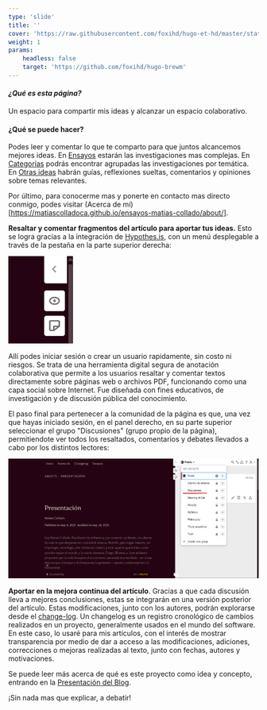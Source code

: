 ```yaml
---
type: 'slide'
title: ''
cover: 'https://raw.githubusercontent.com/foxihd/hugo-et-hd/master/static/svg/flowlines/28.svg'
weight: 1
params:
    headless: false
    target: 'https://github.com/foxihd/hugo-brewm'
---
```


#### ***¿Qué es esta página?***

Un espacio para compartir mis ideas y alcanzar un espacio colaborativo.

#### ¿Qué se puede hacer?

Podes leer y comentar lo que te comparto para que juntos alcancemos mejores ideas. En [Ensayos](https://matiascolladoca.github.io/ensayos-matias-collado/ensayos/) estarán las investigaciones mas complejas. En [Categorías](https://matiascolladoca.github.io/ensayos-matias-collado/categories/) podrás encontrar agrupadas las investigaciones por temática. En [Otras ideas](https://matiascolladoca.github.io/ensayos-matias-collado/ensayos/) habrán guías, reflexiones sueltas, comentarios y opiniones sobre temas relevantes.

Por último, para conocerme mas y ponerte en contacto mas directo conmigo, podes visitar (Acerca de mí)[https://matiascolladoca.github.io/ensayos-matias-collado/about/].

**Resaltar y comentar fragmentos del artículo para aportar tus ideas.** Esto se logra gracias a la integración de [Hypothes.is](https://web.hypothes.is/), con un menú desplegable a través de la pestaña en la parte superior derecha:

![panel-lateral](/images/panel-lateral.png)

Allí podes iniciar sesión o crear un usuario rapidamente, sin costo ni riesgos. Se trata de una herramienta digital segura de anotación colaborativa que permite a los usuarios resaltar y comentar textos directamente sobre páginas web o archivos PDF, funcionando como una capa social sobre Internet. Fue diseñada con fines educativos, de investigación y de discusión pública del conocimiento.

El paso final para pertenecer a la comunidad de la página es que, una vez que hayas iniciado sesión, en el panel derecho, en su parte superior seleccionar el grupo "Discusiones" (grupo propio de la página), permitiendote ver todos los resaltados, comentarios y debates llevados a cabo por los distintos lectores:

![change-group](/images/change-group.png)

**Aportar en la mejora continua del artículo**. Gracias a que cada discusión lleva a mejores conclusiones, estas se integrarán en una versión posterior del artículo. Estas modificaciones, junto con los autores, podrán explorarse desde el [change-log](/changelog/). Un changelog es un registro cronológico de cambios realizados en un proyecto, generalmente usados en el mundo del software. En este caso, lo usaré para mis artículos, con el interés de mostrar transparencia por medio de dar a acceso a las modificaciones, adiciones, correcciones o mejoras realizadas al texto, junto con fechas, autores y motivaciones.

Se puede leer más acerca de qué es este proyecto como idea y concepto, entrando en la [Presentación del Blog](/about/presentacion/).

¡Sin nada mas que explicar, a debatir!
